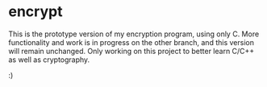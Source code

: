 # encrypt

This is the prototype version of my encryption program, using only C.
More functionality and work is in progress on the other branch, and this version will remain unchanged.
Only working on this project to better learn C/C++ as well as cryptography.

:)
